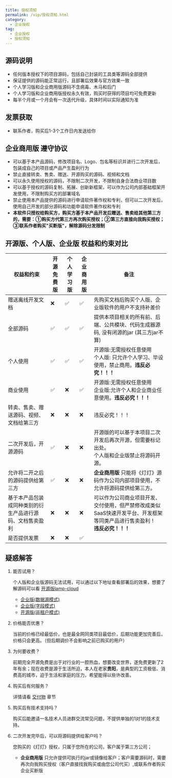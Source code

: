 ```yaml
---
title: 授权须知
permalink: /vip/授权须知.html
category:
  - 企业授权
tag:
  - 企业授权
  - 授权须知
---
```


## 源码说明
- 任何版本授权下的项目源码，包括自己封装的工具类等源码全部提供
- 保证提供的源码能正常运行，且部署后效果与官方效果一致
- 个人学习版和企业商用版源码不含病毒、木马和后门
- 个人学习版和企业商用版授权永久有效，购买时获得的项目均可免费更新
- 每半个月或一个月会有一次迭代升级，具体时间以实际通知为准

## 发票获取
- 联系作者，购买后1-3个工作日内发送给你

## 企业商用版 遵守协议
- 可以基于本产品源码，修改项目名、Logo、包名等标识并进行二次开发后，包装成自己的项目或产品产生盈利行为
- 禁止直接转卖、售卖、赠送、开源购买的源码、视频和文档
- 可以永久使用授权的源码，不限制二次开发，不限制自身合法商业项目数
- 可以基于授权的源码复制、拓展、创新新框架，可以作为公司内部基础框架开发使用，不限制购买方的部署域名
- 禁止使用本产品提供的源码进行申请软件著作权和专利，但可以二次开发后，使用自己开发的部分源码和功能申请软件著作权和专利
- **本软件只授权给购买方，购买方基于本产品开发后赠送、售卖给其他第三方的，需要：①购买方代第三方再次购买授权；②第三方直接向我购买授权；③联系作者购买"买断版"，解除源码分发限制**


## 开源版、个人版、企业版 权益和约束对比

| 权益和约束                      | 开源免费版 | 个人学习版 | 企业商用版 | 备注                                                                 |
|----------------------------|---|---|---|--------------------------------------------------------------------|
| 赠送离线开发文档                   | ❌ | ✅ | ✅  | 先购买文档后购买个人版、企业版软件的用户不支持补差价                                         |
| 全部源码                       | ✅ | ✅ | ✅  | 提供本项目相关的所有前、后端、公共模块、代码生成器源码, 没有闭源的jar (其三方jar不算)                   |
| 个人使用                       | ✅ | ✅ | ✅  | 开源版:无需授权任意使用<br />个人版: 只允许个人学习、毕设使用，禁止商用。**违反必究！！！**               |
| 商业使用                       | ✅ | ❌ | ✅  | 开源版:无需授权任意使用<br />企业版:允许个人和企业商业任意使用。**违反必究！！！**                    |
| 转卖、售卖、赠送源码、视频、文档给第三方       | ❌ | ❌ | ❌   | 违反必究！！！                                                            |
| 二次开发后，开源源码                 | ✅ | ❌ | ❌   | 开源版的可以基于本项目二次开发后再次开源，但需要标记出处。<br> 个人版和企业版禁止将源码开源。                  |
| 允许将二开之后的源码提供给第三方           | ✅ | ❌ | ❌   |  **企业商用版** 只能将《灯灯》源码作为公司内部项目使用，不允许将源码提供给第三方。                       |
| 基于本产品包装成同种类别的衍生产品进行源码、文档售卖盈利 |  ❌ | ❌  | ❌ | 可以作为公司商业项目开发、交付使用，但严禁修改成类似SaaS快速开发平台、开发框架等同类产品进行售卖盈利！<br/> **违反必究！！！** |
| 是否提供发票                     | ❌ | ❌ | ✅  |                                                                    |

## 疑惑解答
1. 能否试用？

   个人版和企业版源码无法试用，可以通过以下地址查看部署后的效果，想要了解源码可以看 [开源版lamp-cloud](https://github.com/dromara/lamp-cloud)

   - [企业版(数据源模式)](https://datasource.tangyh.top/)
   - [企业版(字段模式)](https://column.tangyh.top/)
   - [开源版(非租户模式)](https://none.tangyh.top/)
   
2. 价格能否优惠？ 

   当前的价格已经最低价，也是最全网同类项目最低价，后期功能更加完善后，价格只会更高。（但后期调价不会影响之前已购买的用户）

3. 为何要收费？

   前期完全开源免费是出于对行业的一腔热血，想要改变世界，遂免费更新了2年有余；现在收费是源于生活所迫，本人在老家**贵阳**，是典型的工资极低、消费高的城市，迫于生活和家庭的压力，希望能得以些许改善。

5. 购买后有何服务？ 

   详情请看 [交付物](./02.交付物.md) 章节

6. 购买后有技术支持吗？

   购买后能邀请一名技术人员进群交流常见问题，不提供单独的1对1的技术支持。

7. 二次开发完毕后，可以将源码提供给客户吗？ 

   您购买的《灯灯》授权，只属于您所在的公司，客户属于第三方公司；
   - **企业商用版** 只允许提供可执行的jar或镜像给客户；客户需要源码时，需要再次向我购买授权（客户直接找我购买或由您公司代买）,或联系作者购买企业买断版
